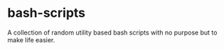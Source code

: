 # bash-scripts
A collection of random utility based bash scripts with no purpose but to make life easier.
